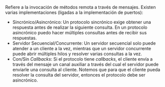 Refiere a la invocación de métodos remota a través de mensajes. Existen varias implementaciones (ligadas a la implementación de puertos):

- Sincrónico/Asincrónico: Un protocolo sincrónico exige obtener una respuesta antes de realizar la siguiente consulta. En un protocolo asincrónico puedo hacer múltiples consultas antes de recibir sus respuestas.
- Servidor Secuencial/Concurrente: Un servidor secuencial solo puede atender a un cliente a la vez, mientras que un servidor concurrente puede abrir múltiples hilos y resolver varias consultas a la vez.
- Con/Sin *Callbacks*: Si el protocolo tiene *callbacks*, el cliente envía a través del mensaje un canal auxiliar a través del cual el servidor puede enviarle una consulta al cliente. Notemos que para que el cliente pueda resolver la consulta del servidor, entonces el protocolo debe ser asincrónico.

